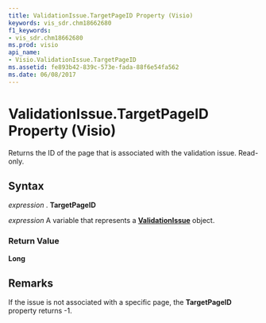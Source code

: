 ```yaml
---
title: ValidationIssue.TargetPageID Property (Visio)
keywords: vis_sdr.chm18662680
f1_keywords:
- vis_sdr.chm18662680
ms.prod: visio
api_name:
- Visio.ValidationIssue.TargetPageID
ms.assetid: fe893b42-839c-573e-fada-88f6e54fa562
ms.date: 06/08/2017
---
```



# ValidationIssue.TargetPageID Property (Visio)

Returns the ID of the page that is associated with the validation issue. Read-only.


## Syntax

 _expression_ . **TargetPageID**

 _expression_ A variable that represents a **[ValidationIssue](validationissue-object-visio.md)** object.


### Return Value

 **Long**


## Remarks

If the issue is not associated with a specific page, the **TargetPageID** property returns -1.


